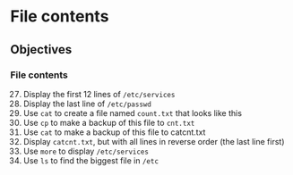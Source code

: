 # File contents

## Objectives

### File contents

27. Display the first 12 lines of `/etc/services`
28. Display the last line of `/etc/passwd`
29. Use `cat` to create a file named `count.txt` that looks like this
30. Use `cp` to make a backup of this file to `cnt.txt`
31. Use `cat` to make a backup of this file to catcnt.txt
32. Display `catcnt.txt`, but with all lines in reverse order (the last line first)
33. Use `more` to display `/etc/services`
34. Use `ls` to find the biggest file in `/etc`

